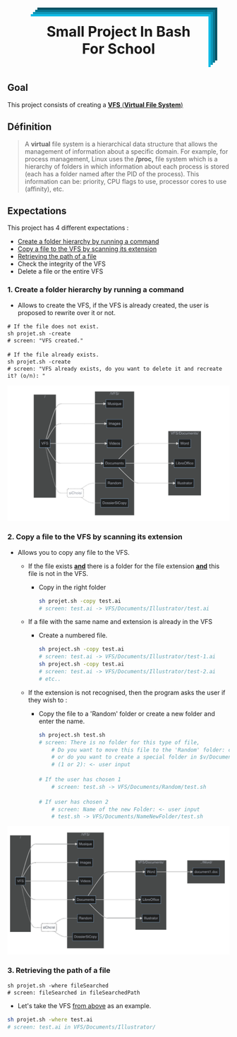 <div align="center">
    <h1 style="
               font-size: 2rem;
               background-color: var(--background);
               display: block;
               margin: auto;
               padding: 15px;
               text-align: center;
               width: 75%;
               min-height: 90px;
               cursor: pointer;
               box-shadow:
                5px  -5px  0 -5px rgba(88, 133, 176, 0.1), 5px  -5px  #10BBE5,
                10px -10px 0 -5px rgba(88, 133, 176, 0.1), 10px -10px #0D98BA,
                15px -15px 0 -5px rgba(88, 133, 176, 0.1), 15px -15px #0A758F,
                20px -20px 0 -5px rgba(88, 133, 176, 0.1), 20px -20px #075264;
               ">
        Small Project In Bash For School
    </h1>
</div>



## Goal

This project consists of creating a <u>**VFS** (**Virtual File System**)</u>

## Définition

> A **virtual** file system is a hierarchical data structure that allows the management of information about a specific domain. For example, for process management, Linux uses the **/proc,** file system which is a hierarchy of folders in which information about each process is stored (each has a folder named after the PID of the process). This information can be: priority, CPU flags to use, processor cores to use (affinity), etc.

## Expectations

This project has 4 different expectations :

- [Create a folder hierarchy by running a command](#1-create-a-folder-hierarchy-by-running-a-command)
- [Copy a file to the VFS by scanning its extension](#2-copy-a-file-to-the-vfs-by-scanning-its-extension)
- [Retrieving the path of a file](#3--retrieving-the-path-of-a-file)
- Check the integrity of the VFS
- Delete a file or the entire VFS

### 1. Create a folder hierarchy by running a command

- Allows to create the VFS, if the VFS is already created, the user is proposed to rewrite over it or not.

```shell
# If the file does not exist.
sh projet.sh -create
# screen: "VFS created."

# If the file already exists.
sh projet.sh -create
# screen: "VFS already exists, do you want to delete it and recreate it? (o/n): "
```

![Chart](https://github.com/TomPlanche/bash-projet/blob/master/chart-VFS.png)

### 2. **Copy a file to the VFS by scanning its extension**

- Allows you to copy any file to the VFS.

    - If the file exists **<u>and</u>** there is a folder for the file extension **<u>and</u>** this file is not in the VFS.

        - Copy in the right folder

            ```bash
            sh projet.sh -copy test.ai 
            # screen: test.ai -> VFS/Documents/Illustrator/test.ai
            ```

    - If a file with the same name and extension is already in the VFS

        -  Create a numbered file.

            ```bash
            sh project.sh -copy test.ai
            # screen: test.ai -> VFS/Documents/Illustrator/test-1.ai
            sh project.sh -copy test.ai
            # screen: test.ai -> VFS/Documents/Illustrator/test-2.ai
            # etc..
            ```

    - If the extension is not recognised, then the program asks the user if they wish to :

        - Copy the file to a 'Random' folder or create a new folder and enter the name.

            ```bash
            sh project.sh test.sh
            # screen: There is no folder for this type of file,
                # Do you want to move this file to the 'Random' folder: choice 1?
                # or do you want to create a special folder in $v/Documents: choice 2?
                # (1 or 2): <- user input
            
            # If the user has chosen 1
                # screen: test.sh -> VFS/Documents/Random/test.sh
            
            # If user has chosen 2
                # screen: Name of the new Folder: <- user input
                # test.sh -> VFS/Documents/NameNewFolder/test.sh
            ```


![Chart](https://github.com/TomPlanche/bash-projet/blob/master/chart-VFS-2.png)

### 3.  Retrieving the path of a file

```shell
sh projet.sh -where fileSearched
# screen: fileSearched in fileSearchedPath
```

- Let's take the VFS [from above](#2-copy-a-file-into-the-vfs-by-analysing-its-extension) as an example.

```sh
sh projet.sh -where test.ai
# screen: test.ai in VFS/Documents/Illustrator/
```
